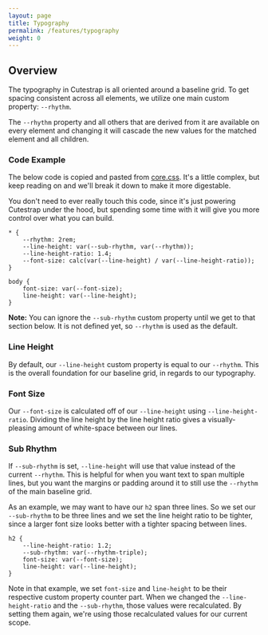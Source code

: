 ```yaml
---
layout: page
title: Typography
permalink: /features/typography
weight: 0
---
```


## Overview

The typography in Cutestrap is all oriented around a baseline grid. To get
spacing consistent across all elements, we utilize one main custom property:
`--rhythm`.

The `--rhythm` property and all others that are derived from it are available on
every element and changing it will cascade the new values for the matched 
element and all children.

### Code Example

The below code is copied and pasted from [core.css](https://docs.cutestrap.com/section-1.html).
It's a little complex, but keep reading on and we'll break it down to make it 
more digestable.

You don't need to ever really touch this code, since it's just powering Cutestrap
under the hood, but spending some time with it will give you more control over
what you can build.

```
* {
    --rhythm: 2rem;
    --line-height: var(--sub-rhythm, var(--rhythm));
    --line-height-ratio: 1.4;
    --font-size: calc(var(--line-height) / var(--line-height-ratio));
}

body {
    font-size: var(--font-size);
    line-height: var(--line-height);
}
```

**Note:** You can ignore the `--sub-rhythm` custom property until we get to that
section below. It is not defined yet, so `--rhythm` is used as the default.

### Line Height

By default, our `--line-height` custom property is equal to our `--rhythm`. This
is the overall foundation for our baseline grid, in regards to our typography.

### Font Size

Our `--font-size` is calculated off of our `--line-height` using 
`--line-height-ratio`. Dividing the line height by the line height ratio gives
a visually-pleasing amount of white-space between our lines.

### Sub Rhythm

If `--sub-rhythm` is set, `--line-height` will use that value instead of the
current `--rhythm`. This is helpful for when you want text to span multiple
lines, but you want the margins or padding around it to still use the `--rhythm`
of the main baseline grid.

As an example, we may want to have our `h2` span three lines. So we set our
`--sub-rhythm` to be three lines and we set the line height ratio to be tighter,
since a larger font size looks better with a tighter spacing between lines.

```
h2 {
    --line-height-ratio: 1.2;
    --sub-rhythm: var(--rhythm-triple);
    font-size: var(--font-size);
    line-height: var(--line-height);
}
```

Note in that example, we set `font-size` and `line-height` to be their
respective custom property counter part. When we changed the `--line-height-ratio`
and the `--sub-rhythm`, those values were recalculated. By setting them again,
we're using those recalculated values for our current scope.
